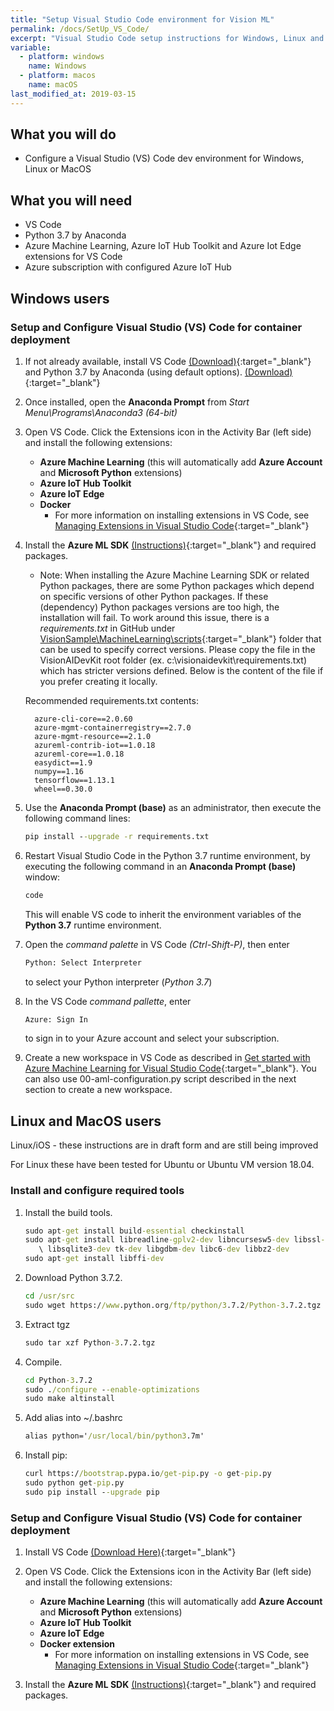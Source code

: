 ```yaml
---
title: "Setup Visual Studio Code environment for Vision ML"
permalink: /docs/SetUp_VS_Code/
excerpt: "Visual Studio Code setup instructions for Windows, Linux and MacOS"
variable:
  - platform: windows
    name: Windows
  - platform: macos
    name: macOS
last_modified_at: 2019-03-15
---
```


## What you will do

* Configure a Visual Studio (VS) Code dev environment for Windows, Linux or MacOS

## What you will need

* VS Code
* Python 3.7 by Anaconda
* Azure Machine Learning, Azure IoT Hub Toolkit and Azure Iot Edge extensions for VS Code
* Azure subscription with configured Azure IoT Hub

## Windows users

### Setup and Configure Visual Studio (VS) Code for container deployment

1. If not already available, install VS Code [(Download)](https://code.visualstudio.com/){:target="_blank"} and Python 3.7 by Anaconda (using default options). [(Download)](https://www.anaconda.com/download){:target="_blank"}

2. Once installed, open the **Anaconda Prompt** from *Start Menu\Programs\Anaconda3 (64-bit)*

3. Open VS Code. Click the Extensions icon in the Activity Bar (left side) and install the following extensions:
    * **Azure Machine Learning** (this will automatically add **Azure Account** and **Microsoft Python** extensions)
    * **Azure IoT Hub Toolkit**
    * **Azure IoT Edge**
    * **Docker**
      * For more information on installing extensions in VS Code, see [Managing Extensions in Visual Studio Code](https://code.visualstudio.com/docs/editor/extension-gallery){:target="_blank"}
4. Install the **Azure ML SDK** [(Instructions)](https://docs.microsoft.com/en-us/python/api/overview/azure/ml/install?view=azure-ml-py){:target="_blank"} and required packages.

    * Note: When installing the Azure Machine Learning SDK or related Python packages, there are some Python packages which depend on specific versions of other Python packages. If these (dependency) Python packages versions are too high, the installation will fail. To work around this issue, there is a *requirements.txt* in GitHub under [VisionSample\MachineLearning\scripts](https://github.com/Microsoft/vision-ai-developer-kit/tree/master/samples/research/VisionSample/MachineLearning/scripts){:target="_blank"} folder that can be used to specify correct versions. Please copy the file in the VisionAIDevKit root folder (ex. c:\visionaidevkit\requirements.txt) which has stricter versions defined. Below is the content of the file if you prefer creating it locally.

    Recommended requirements.txt contents:

    ```terminal
      azure-cli-core==2.0.60
      azure-mgmt-containerregistry==2.7.0
      azure-mgmt-resource==2.1.0
      azureml-contrib-iot==1.0.18
      azureml-core==1.0.18
      easydict==1.9
      numpy==1.16
      tensorflow==1.13.1
      wheel==0.30.0
     ```

5. Use the **Anaconda Prompt (base)** as an administrator, then execute the following command lines:

    ```cmd
    pip install --upgrade -r requirements.txt
    ```

6. Restart Visual Studio Code in the Python 3.7 runtime environment, by executing the following command in an **Anaconda Prompt (base)** window:

    ```cmd
    code
    ```

      This will enable VS code to inherit the environment variables of the **Python 3.7** runtime environment.
7. Open the *command palette* in VS Code *(Ctrl-Shift-P)*, then enter

    ```cmd
    Python: Select Interpreter
    ```

    to select your Python interpreter (*Python 3.7*)
8. In the VS Code *command pallette*, enter

    ```cmd
    Azure: Sign In
    ```

    to sign in to your Azure account and select your subscription.

9. Create a new workspace in VS Code as described in [Get started with Azure Machine Learning for Visual Studio Code](https://docs.microsoft.com/en-us/azure/machine-learning/service/how-to-vscode-tools){:target="_blank"}. You can also use 00-aml-configuration.py script described in the next section to create a new workspace.

## Linux and MacOS users

Linux/iOS - these instructions are in draft form and are still being improved

For Linux these have been tested for Ubuntu or Ubuntu VM version 18.04.

### Install and configure required tools

   1. Install the build tools.

      ```cmd
      sudo apt-get install build-essential checkinstall
      sudo apt-get install libreadline-gplv2-dev libncursesw5-dev libssl-dev
         \ libsqlite3-dev tk-dev libgdbm-dev libc6-dev libbz2-dev
      sudo apt-get install libffi-dev
      ```

   2. Download Python 3.7.2.

      ```cmd
      cd /usr/src
      sudo wget https://www.python.org/ftp/python/3.7.2/Python-3.7.2.tgz
      ```

   3. Extract tgz

      ```cmd
      sudo tar xzf Python-3.7.2.tgz
      ```

   4. Compile.

      ```cmd
      cd Python-3.7.2
      sudo ./configure --enable-optimizations
      sudo make altinstall
      ```

   5. Add alias into ~/.bashrc

      ```cmd
      alias python='/usr/local/bin/python3.7m'
      ```

   6. Install pip:

       ```cmd
       curl https://bootstrap.pypa.io/get-pip.py -o get-pip.py
       sudo python get-pip.py
       sudo pip install --upgrade pip
       ```

### Setup and Configure Visual Studio (VS) Code for container deployment

1. Install VS Code [(Download Here)](https://code.visualstudio.com/){:target="_blank"}

2. Open VS Code. Click the Extensions icon in the Activity Bar (left side) and install the following extensions:
    * **Azure Machine Learning** (this will automatically add **Azure Account** and **Microsoft Python** extensions)
    * **Azure IoT Hub Toolkit**
    * **Azure IoT Edge**
    * **Docker extension**
      * For more information on installing extensions in VS Code, see [Managing Extensions in Visual Studio Code](https://code.visualstudio.com/docs/editor/extension-gallery){:target="_blank"}

3. Install the **Azure ML SDK** [(Instructions)](https://docs.microsoft.com/en-us/python/api/overview/azure/ml/install?view=azure-ml-py){:target="_blank"} and required packages.
